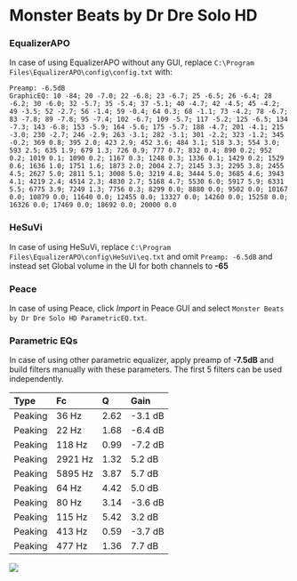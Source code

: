 # Monster Beats by Dr Dre Solo HD

### EqualizerAPO
In case of using EqualizerAPO without any GUI, replace `C:\Program Files\EqualizerAPO\config\config.txt`
with:
```
Preamp: -6.5dB
GraphicEQ: 10 -84; 20 -7.0; 22 -6.8; 23 -6.7; 25 -6.5; 26 -6.4; 28 -6.2; 30 -6.0; 32 -5.7; 35 -5.4; 37 -5.1; 40 -4.7; 42 -4.5; 45 -4.2; 49 -3.5; 52 -2.7; 56 -1.4; 59 -0.4; 64 0.3; 68 -1.1; 73 -4.2; 78 -6.7; 83 -7.8; 89 -7.8; 95 -7.4; 102 -6.7; 109 -5.7; 117 -5.2; 125 -6.5; 134 -7.3; 143 -6.8; 153 -5.9; 164 -5.6; 175 -5.7; 188 -4.7; 201 -4.1; 215 -3.0; 230 -2.7; 246 -2.9; 263 -3.1; 282 -3.1; 301 -2.2; 323 -1.2; 345 -0.2; 369 0.8; 395 2.0; 423 2.9; 452 3.6; 484 3.1; 518 3.3; 554 3.0; 593 2.5; 635 1.9; 679 1.3; 726 0.9; 777 0.7; 832 0.4; 890 0.2; 952 0.2; 1019 0.1; 1090 0.2; 1167 0.3; 1248 0.3; 1336 0.1; 1429 0.2; 1529 0.6; 1636 1.0; 1751 1.6; 1873 2.0; 2004 2.7; 2145 3.3; 2295 3.8; 2455 4.5; 2627 5.0; 2811 5.1; 3008 5.0; 3219 4.8; 3444 5.0; 3685 4.6; 3943 4.1; 4219 2.4; 4514 2.3; 4830 2.7; 5168 4.7; 5530 6.0; 5917 5.9; 6331 5.5; 6775 3.9; 7249 1.3; 7756 0.3; 8299 0.0; 8880 0.0; 9502 0.0; 10167 0.0; 10879 0.0; 11640 0.0; 12455 0.0; 13327 0.0; 14260 0.0; 15258 0.0; 16326 0.0; 17469 0.0; 18692 0.0; 20000 0.0
```

### HeSuVi
In case of using HeSuVi, replace `C:\Program Files\EqualizerAPO\config\HeSuVi\eq.txt` and omit `Preamp:
-6.5dB` and instead set Global volume in the UI for both channels to **-65**

### Peace
In case of using Peace, click *Import* in Peace GUI and select `Monster Beats by Dr Dre Solo HD ParametricEQ.txt`.

### Parametric EQs
In case of using other parametric equalizer, apply preamp of **-7.5dB** and build filters manually with
these parameters. The first 5 filters can be used independently.

| Type    | Fc      |    Q | Gain    |
|:--------|:--------|:-----|:--------|
| Peaking | 36 Hz   | 2.62 | -3.1 dB |
| Peaking | 22 Hz   | 1.68 | -6.4 dB |
| Peaking | 118 Hz  | 0.99 | -7.2 dB |
| Peaking | 2921 Hz | 1.32 | 5.2 dB  |
| Peaking | 5895 Hz | 3.87 | 5.7 dB  |
| Peaking | 64 Hz   | 4.42 | 5.0 dB  |
| Peaking | 80 Hz   | 3.14 | -3.6 dB |
| Peaking | 115 Hz  | 5.42 | 3.2 dB  |
| Peaking | 413 Hz  | 0.59 | -3.7 dB |
| Peaking | 477 Hz  | 1.36 | 7.7 dB  |

![](https://raw.githubusercontent.com/jaakkopasanen/AutoEq/master/results/innerfidelity/sbaf-serious/Monster%20Beats%20by%20Dr%20Dre%20Solo%20HD/Monster%20Beats%20by%20Dr%20Dre%20Solo%20HD.png)